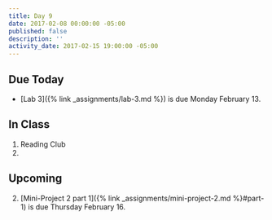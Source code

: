 ```yaml
---
title: Day 9
date: 2017-02-08 00:00:00 -05:00
published: false
description: ''
activity_date: 2017-02-15 19:00:00 -05:00
---
```


## Due Today

* [Lab 3]({% link _assignments/lab-3.md %}) is due Monday February 13.

## In Class

1. Reading Club
2.


## Upcoming

2. [Mini-Project 2 part 1]({% link _assignments/mini-project-2.md %}#part-1) is due Thursday February 16.
